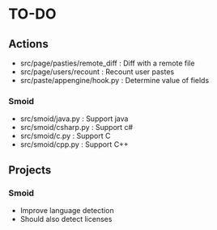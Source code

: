 # TO-DO

## Actions

* src/page/pasties/remote_diff : Diff with a remote file
* src/page/users/recount : Recount user pastes
* src/paste/appengine/hook.py : Determine value of fields

### Smoid

* src/smoid/java.py : Support java
* src/smoid/csharp.py : Support c#
* src/smoid/c.py : Support C
* src/smoid/cpp.py : Support C++


## Projects

### Smoid

* Improve language detection
* Should also detect licenses
